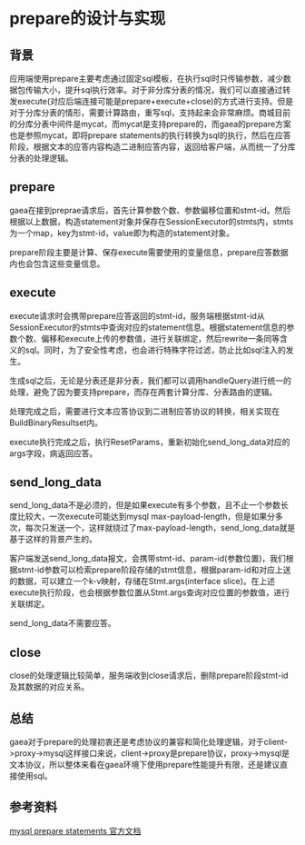# prepare的设计与实现

## 背景

应用端使用prepare主要考虑通过固定sql模板，在执行sql时只传输参数，减少数据包传输大小，提升sql执行效率。对于非分库分表的情况，我们可以直接通过转发execute(对应后端连接可能是prepare+execute+close)的方式进行支持。但是对于分库分表的情形，需要计算路由，重写sql，支持起来会非常麻烦。商城目前的分库分表中间件是mycat，而mycat是支持prepare的，而gaea的prepare方案也是参照mycat，即将prepare statements的执行转换为sql的执行，然后在应答阶段，根据文本的应答内容构造二进制应答内容，返回给客户端，从而统一了分库分表的处理逻辑。

## prepare

gaea在接到preprae请求后，首先计算参数个数、参数偏移位置和stmt-id。然后根据以上数据，构造statement对象并保存在SessionExecutor的stmts内，stmts为一个map，key为stmt-id，value即为构造的statement对象。

prepare阶段主要是计算、保存execute需要使用的变量信息，prepare应答数据内也会包含这些变量信息。

## execute

execute请求时会携带prepare应答返回的stmt-id，服务端根据stmt-id从SessionExecutor的stmts中查询对应的statement信息。根据statement信息的参数个数、偏移和execute上传的参数值，进行关联绑定，然后rewrite一条同等含义的sql。同时，为了安全性考虑，也会进行特殊字符过滤，防止比如sql注入的发生。

生成sql之后，无论是分表还是非分表，我们都可以调用handleQuery进行统一的处理，避免了因为要支持prepare，而存在两套计算分库、分表路由的逻辑。

处理完成之后，需要进行文本应答协议到二进制应答协议的转换，相关实现在BuildBinaryResultset内。

execute执行完成之后，执行ResetParams，重新初始化send_long_data对应的args字段，病返回应答。

## send_long_data

send_long_data不是必须的，但是如果execute有多个参数，且不止一个参数长度比较大，一次execute可能达到mysql max-payload-length，但是如果分多次，每次只发送一个，这样就绕过了max-payload-length，send_long_data就是基于这样的背景产生的。

客户端发送send_long_data报文，会携带stmt-id、param-id(参数位置)，我们根据stmt-id参数可以检索prepare阶段存储的stmt信息，根据param-id和对应上送的数据，可以建立一个k-v映射，存储在Stmt.args(interface slice)。在上述execute执行阶段，也会根据参数位置从Stmt.args查询对应位置的参数值，进行关联绑定。

send_long_data不需要应答。

## close

close的处理逻辑比较简单，服务端收到close请求后，删除prepare阶段stmt-id及其数据的对应关系。

## 总结

gaea对于prepare的处理初衷还是考虑协议的兼容和简化处理逻辑，对于client->proxy->mysql这样接口来说，client->proxy是prepare协议，proxy->mysql是文本协议，所以整体来看在gaea环境下使用prepare性能提升有限，还是建议直接使用sql。

## 参考资料

[mysql prepare statements 官方文档](https://dev.mysql.com/doc/internals/en/prepared-statements.html)
